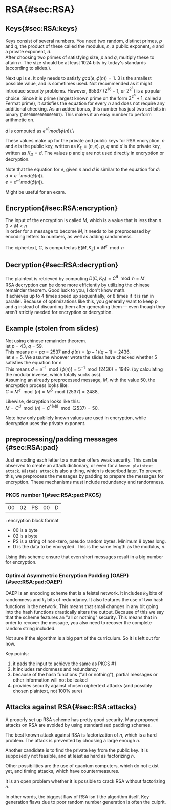 # RSA{#sec:RSA}

## Keys{#sec:RSA:keys}

Keys consist of several numbers. You need two random, distinct primes, _p_ and _q_, the product of these
called the modulus, _n_, a public exponent, _e_ and a private exponent, _d_. \
After choosing two primes of satisfying size, _p_ and _q_, multiply these to attain _n_. The size
should be at least 1024 bits by today's standards (according to slides.).

Next up is _e_. It only needs to satisfy $gcd(e,\phi(n)) = 1$. 3 is the smallest possible value, and is
sometimes used. Not recommended as it might introduce security problems. However,
65537 ($2^{16}+1$, or $2^{2^4}$) is a popular choice. Since it is prime (largest known prime on the
form $2^{2^{n}}+1$, called a Fermat prime), it satisfies the equation for every _n_ and does not require
any additional checking. As an added bonus, this number has just two set bits in binary
(`10000000000000001`). This makes it an easy number to perform arithmetic on.

_d_ is computed as $e^{-1}mod(\phi(n))$.\

These values make up for the private and public keys for RSA encryption. _n_ and _e_ is the public
key, written as $K_E = (n,e)$. _p_, _q_ and _d_ is the private key, written as $K_D = d$. The values
_p_ and _q_ are not used directly in encryption or decryption.

Note that the equation for _e_, given _n_ and _d_ is similar to the equation for _d_:\
$d = e^{-1}mod(\phi(n))$.\
$e = d^{-1}mod(\phi(n))$.

Might be useful for an exam.

## Encryption{#sec:RSA:encryption}

The input of the encryption is called _M_, which is a value that is less than _n_.\
$0 < M < n$\
in order for a message to become _M_, it needs to be preprocessed by encoding letters to numbers,
as well as adding randomness.

The ciphertext, _C_, is computed as $E(M,K_E) = M^e \mod n$

## Decryption{#sec:RSA:decryption}

The plaintext is retrieved by computing $D(C, K_D) = C^d \mod n = M$.\
RSA decryption can be done more efficiently by utilizing the chinese remainder theorem. Good luck to
you, I don't know math.\
It achieves up to 4 times speed up sequentially, or 8 times if it is ran in parallel. Because of
optimizations like this, you generally want to keep _p_ and _q_ instead of discarding them after
generating them -- even though they aren't strictly needed for encryption or decryption.

## Example (stolen from slides)

Not using chinese remainder theorem.\
let _p_ = 43, _q_ = 59.\
This means _n_ = _pq_ = 2537 and $\phi(n) = (p-1)(q-1) = 2436$.\
let _e_ = 5. We assume whoever wrote the slides have checked whether 5 satisfies the equation for _e_\
This means $d = e^{-1}\mod(\phi(n)) = 5^{-1}\mod(2436) = 1949$. (by calculating the
modular inverse, which totally sucks ass).\
Assuming an already preprocessed message, _M_, with the value 50, the encryption process looks
like:\
$C = M^e\mod (n) = M^5\mod(2537) = 2488$.

Likewise, decryption looks like this:\
$M = C^d \mod(n) = C^{1949}\mod(2537) = 50$.

Note how only publicly known values are used in encryption, while decryption uses the private
exponent.

## preprocessing/padding messages {#sec:RSA:pad}
Just encoding each letter to a number offers weak security. This can be observed to create an attack
dictionary, or even for a `known plaintext attack`. `Håstads attack` is also a thing, which is described later.
To prevent this, we preprocess the messages by padding to prepare the messages for encryption.
These mechanisms must include redundancy and randomness.

### PKCS number 1{#sec:RSA:pad:PKCS}

|    |    |     |    |   |
|----|----|-----|----|---|
| 00 | 02 | PS  | 00 | D |

: encryption block format

- 00 is a byte
- 02 is a byte
- PS is a string of non-zero, pseudo random bytes. Minimum 8 bytes long.
- D is the data to be encrypted. This is the same length as the modulus, _n_.

Using this scheme ensure that even short messages result in a big number for encryption.

### Optimal Asymmetric Encryption Padding (OAEP) {#sec:RSA:pad:OAEP}
OAEP is an encoding scheme that is a feistel network. It includes $k_0$ bits of randomness and $k_1$
bits of redundancy. It also features the use of two hash functions in the network. This means that
small changes in any bit going into the hash functions drastically alters the output. Because of
this we say that the scheme features an "all or nothing" security. This means that in order to
recover the message, you also need to recover the complete random string included.

Not sure if the algorithm is a big part of the curriculum. So it is left out for now.

Key points:

1. it pads the input to achieve the same as PKCS #1
2. It includes randomness and redundancy
3. because of the hash functions ("all or nothing"), partial messages or other information will not be leaked
4. provides security against chosen ciphertext attacks  (and possibly chosen plaintext, not 100%
   sure)

## Attacks against RSA{#sec:RSA:attacks}
A properly set up RSA scheme has pretty good security. Many proposed attacks on RSA are avoided by
using standardised padding schemes.

The best known attack against RSA is factorization of _n_, which
is a hard problem. The attack is prevented by choosing a large enough _n_.

Another candidate is to find the private key from the public key. It is supposedly not
feasible, and at least as hard as factorizing _n_.

Other possibilities are the use of quantum computers, which do not exist yet, and timing attacks,
which have countermeasures.

It is an open problem whether it is possible to crack RSA without factorizing _n_.

In other words, the biggest flaw of RSA isn't the algorithm itself. Key generation flaws due to poor
random number generation is often the culprit.
